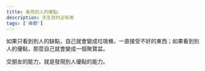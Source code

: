 ```yaml
---
title: 看見別人的優點。
description: 天生我材必有用
tags: ['樂觀']
---
```

如果只看到別人的缺點，自己就會變成垃圾桶，一直接受不好的東西；如果看到別人的優點，那麼自己就會變成一個聚寶盆。

交朋友的能力，就是發現別人優點的能力。
